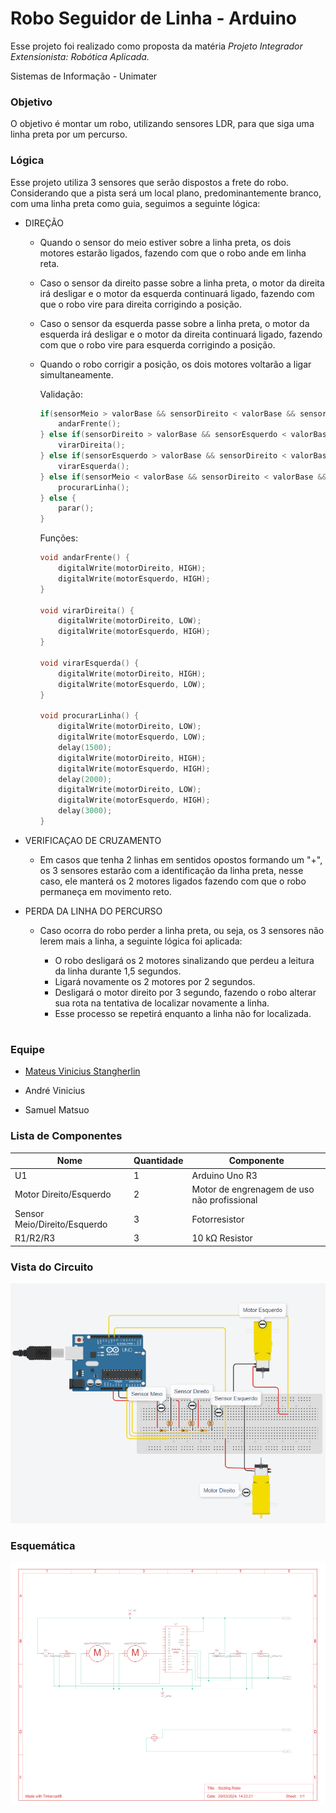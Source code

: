 # Robo Seguidor de Linha - Arduino

Esse projeto foi realizado como proposta da matéria <em> Projeto Integrador Extensionista: Robótica Aplicada.</em>

Sistemas de Informação - Unimater

### Objetivo

O objetivo é montar um robo, utilizando sensores LDR, para que siga uma linha preta por um percurso. 

### Lógica

Esse projeto utiliza 3 sensores que serão dispostos a frete do robo. Considerando que a pista será um local plano, predominantemente branco, com uma linha preta como guia, seguimos a seguinte lógica:

- DIREÇÃO

    - Quando o sensor do meio estiver sobre a linha preta, os dois motores estarão ligados, fazendo com que o robo ande em linha reta.

    - Caso o sensor da direito passe sobre a linha preta, o motor da direita irá desligar e o motor da esquerda continuará ligado, fazendo com que o robo vire para direita corrigindo a posição.

    - Caso o sensor da esquerda passe sobre a linha preta, o motor da esquerda irá desligar e o motor da direita continuará ligado, fazendo com que o robo vire para esquerda corrigindo a posição.

    - Quando o robo corrigir a posição, os dois motores voltarão a ligar simultaneamente.

        Validação:
        ```c++
        if(sensorMeio > valorBase && sensorDireito < valorBase && sensorEsquerdo < valorBase || sensorMeio > valorBase && sensorDireito > valorBase && sensorEsquerdo > valorBase) {
            andarFrente();
        } else if(sensorDireito > valorBase && sensorEsquerdo < valorBase) {
            virarDireita();
        } else if(sensorEsquerdo > valorBase && sensorDireito < valorBase) {
            virarEsquerda();
        } else if(sensorMeio < valorBase && sensorDireito < valorBase && sensorEsquerdo < valorBase) {
            procurarLinha(); 
        } else {
            parar();
        }
        ```
        Funções:
        ```c++
        void andarFrente() {
            digitalWrite(motorDireito, HIGH);
            digitalWrite(motorEsquerdo, HIGH);
        }

        void virarDireita() {
            digitalWrite(motorDireito, LOW);
            digitalWrite(motorEsquerdo, HIGH);
        }

        void virarEsquerda() {
            digitalWrite(motorDireito, HIGH);
            digitalWrite(motorEsquerdo, LOW);
        }
        
        void procurarLinha() {
            digitalWrite(motorDireito, LOW);  
            digitalWrite(motorEsquerdo, LOW);
            delay(1500);
            digitalWrite(motorDireito, HIGH);  
            digitalWrite(motorEsquerdo, HIGH);
            delay(2000);
            digitalWrite(motorDireito, LOW);  
            digitalWrite(motorEsquerdo, HIGH);
            delay(3000);
        }
        ```

- VERIFICAÇAO DE CRUZAMENTO

    - Em casos que tenha 2 linhas em sentidos opostos formando um "+", os 3 sensores estarão com a identificação da linha preta, nesse caso, ele manterá os 2 motores ligados fazendo com que o robo permaneça em movimento reto.

- PERDA DA LINHA DO PERCURSO
    - Caso ocorra do robo perder a linha preta, ou seja, os 3 sensores não lerem mais a linha, a seguinte lógica foi aplicada:
        
        - O robo desligará os 2 motores sinalizando que perdeu a leitura da linha durante 1,5 segundos.
        - Ligará novamente os 2 motores por 2 segundos.
        - Desligará o motor direito por 3 segundo, fazendo o robo alterar sua rota na tentativa de localizar novamente a linha.
        - Esse processo se repetirá enquanto a linha não for localizada.

#

### Equipe

* [Mateus Vinicius Stangherlin](https://www.linkedin.com/in/mateus-stangherlin-47a1b1230/)

* André Vinicius

* Samuel Matsuo


### Lista de Componentes

| Nome  | Quantidade | Componente |
| ------------- | ------------- | ------------- |
| U1  | 1  | Arduino Uno R3 |
| Motor Direito/Esquerdo  | 2 | Motor de engrenagem de uso não profissional |
| Sensor Meio/Direito/Esquerdo  | 3  | Fotorresistor |
| R1/R2/R3  | 3  | 10 kΩ Resistor |
 

### Vista do Circuito

![alt text](image-1.png)

### Esquemática

![alt text](image.png)